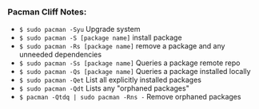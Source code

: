 ### Pacman Cliff Notes:

- `$ sudo pacman -Syu`                  Upgrade system
- `$ sudo pacman -S [package name]`     install package
- `$ sudo pacman -Rs [package name]`    remove a package and any unneeded dependencies
- `$ sudo pacman -Ss [package name]`    Queries a package remote repo
- `$ sudo pacman -Qs [package name]`    Queries a package installed locally
- `$ sudo pacman -Qet`                  List all explicitly installed packages
- `$ sudo pacman -Qdt`                  Lists any "orphaned packages"
- `$ pacman -Qtdq | sudo pacman -Rns -` Remove orphaned packages
